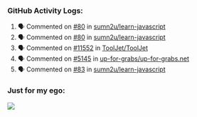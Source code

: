 

  <h3>GitHub Activity Logs:</h3>

  <!--START_SECTION:activity-->

1. 🗣 Commented on [#80](https://github.com/sumn2u/learn-javascript/issues/80#issuecomment-2906902522) in [sumn2u/learn-javascript](https://github.com/sumn2u/learn-javascript)
2. 🗣 Commented on [#80](https://github.com/sumn2u/learn-javascript/issues/80#issuecomment-2902979827) in [sumn2u/learn-javascript](https://github.com/sumn2u/learn-javascript)
3. 🗣 Commented on [#11552](https://github.com/ToolJet/ToolJet/issues/11552#issuecomment-2902869277) in [ToolJet/ToolJet](https://github.com/ToolJet/ToolJet)
4. 🗣 Commented on [#5145](https://github.com/up-for-grabs/up-for-grabs.net/issues/5145#issuecomment-2902857341) in [up-for-grabs/up-for-grabs.net](https://github.com/up-for-grabs/up-for-grabs.net)
5. 🗣 Commented on [#83](https://github.com/sumn2u/learn-javascript/issues/83#issuecomment-2902849504) in [sumn2u/learn-javascript](https://github.com/sumn2u/learn-javascript)
      <!--END_SECTION:activity-->




### Just for my ego:

![](https://komarev.com/ghpvc/?username=kenshanta&color=orange&style=for-the-badge)

